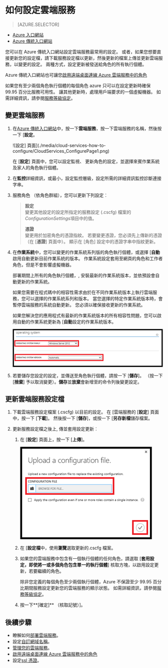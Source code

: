 <properties 
    pageTitle="如何設定在雲端服務 （傳統入口網站） |Microsoft Azure" 
    description="瞭解如何設定 Azure 中的雲端服務。 瞭解如何更新雲端服務設定和設定的角色執行個體的遠端存取。" 
    services="cloud-services" 
    documentationCenter="" 
    authors="Thraka" 
    manager="timlt" 
    editor=""/>

<tags 
    ms.service="cloud-services" 
    ms.workload="tbd" 
    ms.tgt_pltfrm="na" 
    ms.devlang="na" 
    ms.topic="article" 
    ms.date="10/11/2016"
    ms.author="adegeo"/>




# <a name="how-to-configure-cloud-services"></a>如何設定雲端服務

> [AZURE.SELECTOR]
- [Azure 入口網站](cloud-services-how-to-configure-portal.md)
- [Azure 傳統入口網站](cloud-services-how-to-configure.md)

您可以在 Azure 傳統入口網站設定雲端服務最常用的設定。 或者，如果您想要直接更新您的設定檔，請下載服務設定檔以更新，然後更新的檔案上傳並更新雲端服務，以變更的設定。 兩種方式，設定更新被發送給角色的所有執行個體。

Azure 傳統入口網站也可讓您[啟用遠端桌面連線 Azure 雲端服務中的角色](cloud-services-role-enable-remote-desktop.md)

如果您有至少兩個角色執行個體的每個角色 azure 只可以在設定更新時確保 99.95 百分比服務可用性。 讓其他更新時，處理用戶端要求的一個虛擬機器。 如需詳細資訊，請參閱[服務等級協定](https://azure.microsoft.com/support/legal/sla/)。

## <a name="change-a-cloud-service"></a>變更雲端服務

1. 在[Azure 傳統入口網站](http://manage.windowsazure.com/)中，按一下**雲端服務**，按一下雲端服務的名稱，然後按一下 [**設定**。

    ![設定] 頁面](./media/cloud-services-how-to-configure/CloudServices_ConfigurePage1.png)
    
    在 [**設定**] 頁面中，您可以設定監視、 更新角色的設定，並選擇來賓作業系統及家人的角色執行個體。 

2. 在**監控**詳細資訊，或最小，設定監控層級，設定所需的詳細資訊監控診斷連接字串。

3. 服務角色 （依角色群組），您可以更新下列設定︰
    
    >**設定**  
    >變更其他設定的設定所指定的服務設定 (.cscfg) 檔案的*ConfigurationSettings*項目中的值。
    >
    >**憑證**  
    >變更用於加密角色的憑證指紋。 若要變更憑證，您必須先上傳新的憑證 （在 [**憑證**] 頁面中）。 顯示在 [角色] 設定中的憑證字串中指紋更新。

4. 在**作業系統**中，您可以變更的作業系統系列版的角色執行個體，或選擇 [**自動**啟用自動更新目前作業系統的版本。 作業系統設定套用至網頁的角色和工作者角色，但是不會影響虛擬機器。

    部署期間上所有的角色執行個體，, 安裝最新的作業系統版本，並依預設會自動更新的作業系統。 
    
    如果您需要在程式碼中的相容性需求由於在不同作業系統版本上執行雲端服務，您可以選擇的作業系統系列和版本。 當您選擇的特定作業系統版本時，會暫停雲端服務的系統自動更新。 您必須以確保接收更新的作業系統。
    
    如果您解決您的應用程式有最新的作業系統版本的所有相容性問題，您可以啟用自動的作業系統更新為 [**自動**設定的作業系統版本。 
    
    ![OS 設定](./media/cloud-services-how-to-configure/CloudServices_ConfigurePage_OSSettings.png)

5. 若要儲存您設定的設定，並傳送至角色執行個體，請按一下 [**儲存**]。 （按一下 [**捨棄**] 予以取消變更）。**儲存**並**放棄**會新增至的命令列後變更設定。

## <a name="update-a-cloud-service-configuration-file"></a>更新雲端服務設定檔

1. 下載雲端服務設定檔案 (.cscfg) 以目前的設定。 在 [雲端服務的 [**設定**] 頁面中，按一下 [**下載**]。 然後按一下 [**儲存**]，或按一下 [**另存新檔**儲存檔案。

2. 更新服務設定檔之後上, 傳並套用設定更新︰

    1. 在 [**設定**] 頁面上，按一下 [**上傳**]。
    
        ![上傳設定](./media/cloud-services-how-to-configure/CloudServices_UploadConfigFile.png)
    
    2. 在 [**設定檔**中，使用**瀏覽**選取更新的.cscfg 檔案。
    
    3. 如果您的雲端服務中包含有一個執行個體的任何角色，請選取 [**套用設定，即使將一或多個角色包含單一的執行個體**] 核取方塊，以啟用設定更新，若要繼續的角色。
    
        除非您定義的每個角色至少兩個執行個體，Azure 不保證至少 99.95 百分比期間服務設定更新您的雲端服務的顯示狀態。 如需詳細資訊，請參閱[服務等級協定](https://azure.microsoft.com/support/legal/sla/)。
    
    4. 按一下**[確定]** （核取記號）]。 


## <a name="next-steps"></a>後續步驟

* 瞭解如何[部署雲端服務](cloud-services-how-to-create-deploy.md)。
* 設定[自訂網域名稱](cloud-services-custom-domain-name.md)。
* [管理您的雲端服務](cloud-services-how-to-manage.md)。
* [啟用遠端桌面連線 Azure 雲端服務中的角色](cloud-services-role-enable-remote-desktop.md)
* 設定[ssl 憑證](cloud-services-configure-ssl-certificate.md)。
